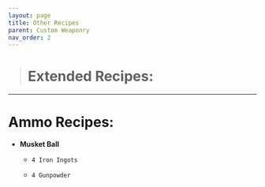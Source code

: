 ```yaml
---
layout: page
title: Other Recipes
parent: Custom Weaponry
nav_order: 2
---
```


> # **Extended Recipes:**

---

# **Ammo Recipes:**

 - **Musket Ball**

     - `4 Iron Ingots`
  
     - `4 Gunpowder`
